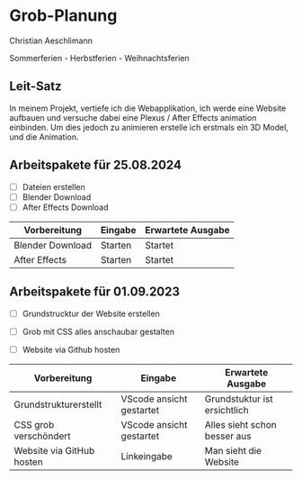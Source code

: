 # Grob-Planung

Christian Aeschlimann

Sommerferien - Herbstferien - Weihnachtsferien

## Leit-Satz

In meinem Projekt, vertiefe ich die Webapplikation, ich werde eine Website aufbauen und versuche dabei eine Plexus / After Effects animation einbinden. Um dies jedoch zu animieren erstelle ich erstmals ein 3D Model, und die Animation.

## Arbeitspakete für 25.08.2024



- [ ] Dateien erstellen
- [ ] Blender Download
- [ ] After Effects Download

| Vorbereitung             | Eingabe | Erwartete Ausgabe |
| ------------------------ | ------- | ----------------- |
| Blender Download | Starten  | Startet     |
| After Effects | Starten  | Startet     |



## Arbeitspakete für 01.09.2023


- [ ] Grundstrucktur der Website erstellen
- [ ] Grob mit CSS alles anschaubar gestalten
- [ ] Website via Github hosten


| Vorbereitung             | Eingabe | Erwartete Ausgabe |
| ------------------------ | ------- | ----------------- |
| Grundstrukturerstellt | VScode ansicht gestartet  |Grundstuktur ist ersichtlich  |
| CSS grob verschöndert | VScode ansicht gestartet  | Alles sieht schon besser aus    |
| Website via GitHub hosten | Linkeingabe | Man sieht die Website |
